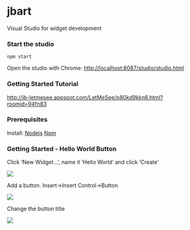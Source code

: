 # jbart
Visual Studio for widget development
### Start the studio

```shell
npm start
```

Open the studio with Chrome: 
[http://localhost:8087/studio/studio.html](http://localhost:8087/studio/studio.html)

### Getting Started Tutorial
http://jb-letmesee.appspot.com/LetMeSee/p80kd9kkn6.html?roomid=94fn83

### Prerequisites
Install:
[Nodejs](https://nodejs.org/)
[Npm](https://www.npmjs.com/)

### Getting Started - Hello World Button
Click ‘New Widget…’, name it ‘Hello World’ and click ‘Create’

![](http://storage.googleapis.com/letmesee1/p80kd9kkn6/files/65efdd4cc0e642be9375ecee84b256d2_1.png)

Add a button. Insert->Insert Control->Button

![](http://storage.googleapis.com/letmesee1/p80kd9kkn6/files/3b3251d66dc845b587e3289ce27cb65b_2.png)

Change the button title

![](http://storage.googleapis.com/letmesee1/p80kd9kkn6/files/e660fd27704642e2b09cfe9e90946002_1.jpg)





